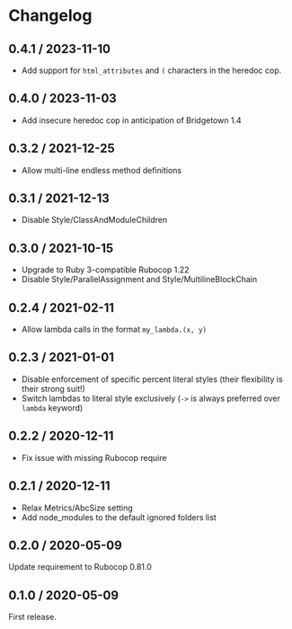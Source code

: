 # Changelog

## 0.4.1 / 2023-11-10

* Add support for `html_attributes` and `(` characters in the heredoc cop.

## 0.4.0 / 2023-11-03

* Add insecure heredoc cop in anticipation of Bridgetown 1.4

## 0.3.2 / 2021-12-25

* Allow multi-line endless method definitions

## 0.3.1 / 2021-12-13

* Disable Style/ClassAndModuleChildren

## 0.3.0 / 2021-10-15

* Upgrade to Ruby 3-compatible Rubocop 1.22
* Disable Style/ParallelAssignment and Style/MultilineBlockChain

## 0.2.4 / 2021-02-11

* Allow lambda calls in the format `my_lambda.(x, y)`

## 0.2.3 / 2021-01-01

* Disable enforcement of specific percent literal styles (their flexibility is their strong suit!)
* Switch lambdas to literal style exclusively (`->` is always preferred over `lambda` keyword)

## 0.2.2 / 2020-12-11

* Fix issue with missing Rubocop require

## 0.2.1 / 2020-12-11

* Relax Metrics/AbcSize setting
* Add node_modules to the default ignored folders list

## 0.2.0 / 2020-05-09

Update requirement to Rubocop 0.81.0

## 0.1.0 / 2020-05-09

First release.
